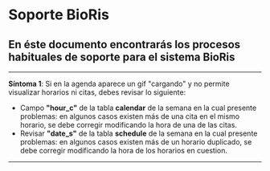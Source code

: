 # Soporte BioRis
## En éste documento encontrarás los procesos habituales de soporte para el sistema BioRis
_____________________
**Síntoma 1**:
Si en la agenda aparece un gif "cargando" y no permite visualizar horarios ni citas, debes revisar lo siguiente:
* Campo **"hour_c"** de la tabla **calendar** de la semana en la cual presente problemas: en algunos casos existen más de una cita en el mismo horario, se debe corregir modificando la hora de una de las citas.
* Revisar **"date_s"** de la tabla **schedule** de la semana en la cual presente problemas: en algunos casos existen más de un horario duplicado, se debe corregir modificando la hora de los horarios en cuestion.
_____________________
